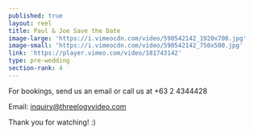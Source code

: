 ```yaml
---
published: true
layout: reel
title: Paul & Joe Save the Date
image-large: 'https://i.vimeocdn.com/video/590542142_1920x700.jpg'
image-small: 'https://i.vimeocdn.com/video/590542142_750x500.jpg'
link: 'https://player.vimeo.com/video/181743142'
type: pre-wedding
section-rank: 4
---
```

For bookings, send us an email or call us at +63 2 4344428

Email: inquiry@threelogyvideo.com

Thank you for watching! :)